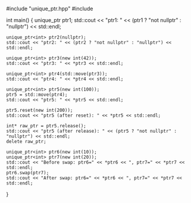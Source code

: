 #include "unique_ptr.hpp"
#include <iostream>

int main() {
    unique_ptr<int> ptr1;
    std::cout << "ptr1: " << (ptr1 ? "not nullptr" : "nullptr") << std::endl;

    unique_ptr<int> ptr2(nullptr);
    std::cout << "ptr2: " << (ptr2 ? "not nullptr" : "nullptr") << std::endl;

    unique_ptr<int> ptr3(new int(42));
    std::cout << "ptr3: " << *ptr3 << std::endl;

    unique_ptr<int> ptr4(std::move(ptr3));
    std::cout << "ptr4: " << *ptr4 << std::endl;

    unique_ptr<int> ptr5(new int(100));
    ptr5 = std::move(ptr4);
    std::cout << "ptr5: " << *ptr5 << std::endl;

    ptr5.reset(new int(200));
    std::cout << "ptr5 (after reset): " << *ptr5 << std::endl;

    int* raw_ptr = ptr5.release();
    std::cout << "ptr5 (after release): " << (ptr5 ? "not nullptr" : "nullptr") << std::endl;
    delete raw_ptr;

    unique_ptr<int> ptr6(new int(10));
    unique_ptr<int> ptr7(new int(20));
    std::cout << "Before swap: ptr6=" << *ptr6 << ", ptr7=" << *ptr7 << std::endl;
    ptr6.swap(ptr7);
    std::cout << "After swap: ptr6=" << *ptr6 << ", ptr7=" << *ptr7 << std::endl;
}
